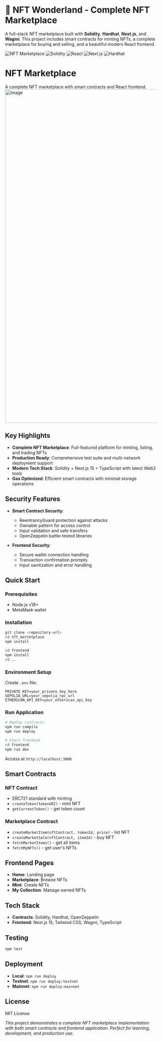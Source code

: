 # 🎨 NFT Wonderland - Complete NFT Marketplace

A full-stack NFT marketplace built with **Solidity**, **Hardhat**, **Next.js**, and **Wagmi**. This project includes smart contracts for minting NFTs, a complete marketplace for buying and selling, and a beautiful modern React frontend.

![NFT Marketplace](https://img.shields.io/badge/Blockchain-Ethereum-blue)
![Solidity](https://img.shields.io/badge/Solidity-^0.8.20-green)
![React](https://img.shields.io/badge/React-18.2.0-blue)
![Next.js](https://img.shields.io/badge/Next.js-15.4.4-black)
![Hardhat](https://img.shields.io/badge/Hardhat-^2.26.1-orange)

# NFT Marketplace

A complete NFT marketplace with smart contracts and React frontend.
<img width="1541" height="1095" alt="image" src="https://github.com/user-attachments/assets/4ff15fd4-6cf6-4e9d-a3ac-caf1bb761955" />


## Key Highlights

- **Complete NFT Marketplace**: Full-featured platform for minting, listing, and trading NFTs
- **Production Ready**: Comprehensive test suite and multi-network deployment support
- **Modern Tech Stack**: Solidity + Next.js 15 + TypeScript with latest Web3 tools
- **Gas Optimized**: Efficient smart contracts with minimal storage operations

## Security Features

- **Smart Contract Security**:
  - ReentrancyGuard protection against attacks
  - Ownable pattern for access control
  - Input validation and safe transfers
  - OpenZeppelin battle-tested libraries

- **Frontend Security**:
  - Secure wallet connection handling
  - Transaction confirmation prompts
  - Input sanitization and error handling

## Quick Start

### Prerequisites
- Node.js v18+
- MetaMask wallet

### Installation
```bash
git clone <repository-url>
cd nft_martetplace
npm install

cd frontend
npm install
cd ..
```

### Environment Setup
Create `.env` file:
```env
PRIVATE_KEY=your_private_key_here
SEPOLIA_URL=your_sepolia_rpc_url
ETHERSCAN_API_KEY=your_etherscan_api_key
```

### Run Application
```bash
# Deploy contracts
npm run compile
npm run deploy

# Start frontend
cd frontend
npm run dev
```

Access at `http://localhost:3000`

## Smart Contracts

### NFT Contract
- ERC721 standard with minting
- `createToken(tokenURI)` - mint NFT
- `getCurrentToken()` - get token count

### Marketplace Contract
- `createMarketItem(nftContract, tokenId, price)` - list NFT
- `createMarketSale(nftContract, itemId)` - buy NFT
- `fetchMarketItems()` - get all items
- `fetchMyNFTs()` - get user's NFTs

## Frontend Pages
- **Home**: Landing page
- **Marketplace**: Browse NFTs
- **Mint**: Create NFTs
- **My Collection**: Manage owned NFTs

## Tech Stack
- **Contracts**: Solidity, Hardhat, OpenZeppelin
- **Frontend**: Next.js 15, Tailwind CSS, Wagmi, TypeScript

## Testing
```bash
npm test
```

## Deployment
- **Local**: `npm run deploy`
- **Testnet**: `npm run deploy:testnet`
- **Mainnet**: `npm run deploy:mainnet`

## License
MIT License

*This project demonstrates a complete NFT marketplace implementation with both smart contracts and frontend application. Perfect for learning, development, and production use.*
